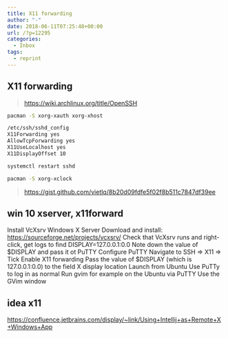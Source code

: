 ```yaml
---
title: X11 forwarding
author: "-"
date: 2018-06-11T07:25:48+00:00
url: /?p=12295
categories:
  - Inbox
tags:
  - reprint
---
```

## X11 forwarding

>https://wiki.archlinux.org/title/OpenSSH

```bash
pacman -S xorg-xauth xorg-xhost

/etc/ssh/sshd_config
X11Forwarding yes
AllowTcpForwarding yes
X11UseLocalhost yes
X11DisplayOffset 10

systemctl restart sshd

pacman -S xorg-xclock

```
>https://gist.github.com/vietlq/8b20d09fdfe5f02f8b511c7847df39ee

## win 10 xserver, x11forward

Install VcXsrv Windows X Server
Download and install: https://sourceforge.net/projects/vcxsrv/
Check that VcXsrv runs and right-click, get logs to find DISPLAY=127.0.0.1:0.0
Note down the value of $DISPLAY and pass it ot PuTTY
Configure PuTTY
Navigate to SSH => X11 => Tick Enable X11 forwarding
Pass the value of $DISPLAY (which is 127.0.0.1:0.0) to the field X display location
Launch from Ubuntu
Use PuTTy to log in as normal
Run gvim for example on the Ubuntu via PuTTY
Use the GVim window

## idea x11
https://confluence.jetbrains.com/display/~link/Using+Intellij+as+Remote+X+Windows+App